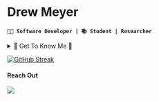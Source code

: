 # Drew Meyer
**`🧑‍💻 Software Developer | 📚 Student | Researcher`**
    
<details>
  <summary> 🧘 Get To Know Me 🧘 </summary>
  Hi, thanks for checking out my GitHub! I'm Drew, a computer science student at the University of Kansas. I graduate in May and will pursue my master's in CS. I am interested in full stack development, artificial intelligence and machine learning. I am interested in deploying AI models and using them in software. In my free time, I enjoy playing recreational basketball, playing video games, and following the stock market. Please feel free to connect with me and check out my YouTube channel. 🤙
</details>

[![GitHub Streak](https://streak-stats.demolab.com?user=drewku42&theme=shadow-blue&hide_current_streak=true&hide_longest_streak=true)](https://git.io/streak-stats)


#### Reach Out
<a href="mailto:drewmeyer28@gmail.com">
  <img src="https://img.shields.io/badge/Email-6d4aff?style=for-the-badge&logo=protonmail&logoColor=white" />
</a>
